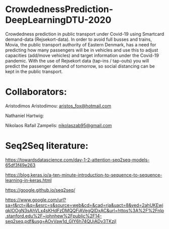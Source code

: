 # CrowdednessPrediction-DeepLearningDTU-2020
Crowdedness prediction in public transport under Covid-19 using Smartcard demand-data (Rejsekort-data). In order to avoid full busses and trains, Movia, the public transport authority of Eastern Denmark, has a need for predicting how many passengers will be in vehicles and use this to adjust capacities (add/move vehicles) and target information under the Covid-19 pandemic. With the use of Rejsekort data (tap-ins / tap-outs) you will predict the passenger demand of tomorrow, so social distancing can be kept in the public transport.

# Collaborators:
Aristodimos Aristodimou: aristos_fox@hotmail.com

Nathaniel Hartwig:

Nikolaos Rafail Zampelis: nikolaszab95@gmail.com

# Seq2Seq literature:

https://towardsdatascience.com/day-1-2-attention-seq2seq-models-65df3f49e263

https://blog.keras.io/a-ten-minute-introduction-to-sequence-to-sequence-learning-in-keras.html

https://google.github.io/seq2seq/

https://www.google.com/url?sa=t&rct=j&q=&esrc=s&source=web&cd=&cad=rja&uact=8&ved=2ahUKEwjqkIOOgN3sAhVLx4sKHdFzDMQQFjAVegQIDxAC&url=https%3A%2F%2Fnlp.stanford.edu%2F~johnhew%2Fpublic%2F14-seq2seq.pdf&usg=AOvVaw1d_GIY6h74QUiADv3TKzjI

